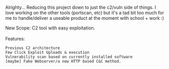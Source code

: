 Alrighty... Reducing this project down to just the c2/vuln side of things. I love working on the other tools (portscan, etc) but it's a tad bit too much for me to handle/deliver a useable product at the moment with school + work :) <br>

New Scope: C2 tool with easy exploitation.  <br>
 <br>
  Features: <br>
  
    Previous C2 architecture
    Few Click Exploit Uploads & execution
    Vulnerability scan based on currently installed software 
    [maybe] Fake Webserver/a new HTTP based C&C method.  
